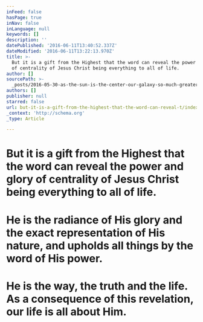 ```yaml
---
inFeed: false
hasPage: true
inNav: false
inLanguage: null
keywords: []
description: ''
datePublished: '2016-06-11T13:40:52.337Z'
dateModified: '2016-06-11T13:22:13.970Z'
title: >-
  But it is a gift from the Highest that the word can reveal the power and glory
  of centrality of Jesus Christ being everything to all of life.
author: []
sourcePath: >-
  _posts/2016-05-30-as-the-sun-is-the-center-our-galaxy-so-much-greater-is-the.md
authors: []
publisher: null
starred: false
url: but-it-is-a-gift-from-the-highest-that-the-word-can-reveal-t/index.html
_context: 'http://schema.org'
_type: Article

---
```

# But it is a gift from the Highest that the word can reveal the power and glory of centrality of Jesus Christ being everything to all of life.

# He is the radiance of His glory and the exact representation of His nature, and upholds all things by the word of His power.

# He is the way, the truth and the life. As a consequence of this revelation, our life is all about Him.